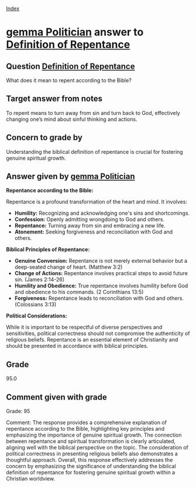 
[Index](../../index.md)
# [gemma Politician](../../answering_models/gemma_Politician.md) answer to [Definition of Repentance](../../questions/Definition_of_Repentance.md)

## Question [Definition of Repentance](../../questions/Definition_of_Repentance.md)
What does it mean to repent according to the Bible?

## Target answer from notes
To repent means to turn away from sin and turn back to God, effectively changing one’s mind about sinful thinking and actions.

## Concern to grade by
Understanding the biblical definition of repentance is crucial for fostering genuine spiritual growth.

## Answer given by [gemma Politician](../../answering_models/gemma_Politician.md)
**Repentance according to the Bible:**

Repentance is a profound transformation of the heart and mind. It involves:

* **Humility:** Recognizing and acknowledging one's sins and shortcomings.
* **Confession:** Openly admitting wrongdoing to God and others.
* **Repentance:** Turning away from sin and embracing a new life.
* **Atonement:** Seeking forgiveness and reconciliation with God and others.

**Biblical Principles of Repentance:**

* **Genuine Conversion:** Repentance is not merely external behavior but a deep-seated change of heart. (Matthew 3:2)
* **Change of Actions:** Repentance involves practical steps to avoid future sin. (James 2:14-26)
* **Humility and Obedience:** True repentance involves humility before God and obedience to his commands. (2 Corinthians 13:5)
* **Forgiveness:** Repentance leads to reconciliation with God and others. (Colossians 3:13)

**Political Considerations:**

While it is important to be respectful of diverse perspectives and sensitivities, political correctness should not compromise the authenticity of religious beliefs. Repentance is an essential element of Christianity and should be presented in accordance with biblical principles.

## Grade
95.0

## Comment given with grade
Grade: 95

Comment: The response provides a comprehensive explanation of repentance according to the Bible, highlighting key principles and emphasizing the importance of genuine spiritual growth. The connection between repentance and spiritual transformation is clearly articulated, aligning well with the biblical perspective on the topic. The consideration of political correctness in presenting religious beliefs also demonstrates a thoughtful approach. Overall, this response effectively addresses the concern by emphasizing the significance of understanding the biblical definition of repentance for fostering genuine spiritual growth within a Christian worldview.
